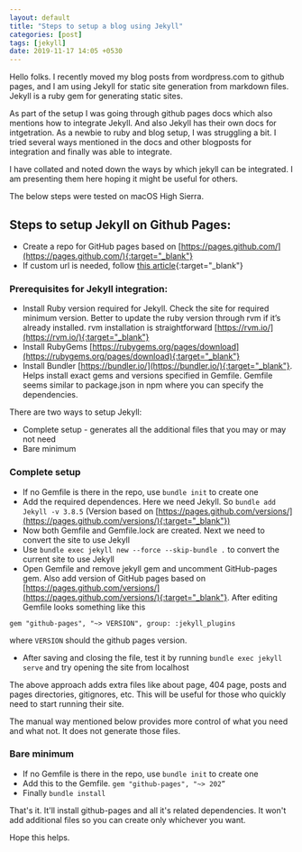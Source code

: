```yaml
---
layout: default
title: "Steps to setup a blog using Jekyll"
categories: [post]
tags: [jekyll]
date: 2019-11-17 14:05 +0530
---
```


Hello folks. I recently moved my blog posts from wordpress.com to github pages, and I am using Jekyll for static site generation from markdown files. Jekyll is a ruby gem for generating static sites.

As part of the setup I was going through github pages docs which also mentions how to integrate Jekyll. And also Jekyll has their own docs for intgetration. As a newbie to ruby and blog setup, I was struggling a bit. I tried several ways mentioned in the docs and other blogposts for integration and finally was able to integrate.

I have collated and noted down the ways by which jekyll can be integrated. I am presenting them here hoping it might be useful for others.

The below steps were tested on macOS High Sierra.

## Steps to setup Jekyll on Github Pages:
- Create a repo for GitHub pages based on [https://pages.github.com/](https://pages.github.com/){:target="_blank"}
- If custom url is needed, follow [this article](https://help.github.com/en/github/working-with-github-pages/managing-a-custom-domain-for-your-github-pages-site){:target="_blank"}

### Prerequisites for Jekyll integration:
- Install Ruby version required for Jekyll. Check the site for required minimum version. Better to update the ruby version through rvm if it’s already installed. rvm installation is straightforward [https://rvm.io/](https://rvm.io/){:target="_blank"}
- Install RubyGems [https://rubygems.org/pages/download](https://rubygems.org/pages/download){:target="_blank"}
- Install Bundler [https://bundler.io/](https://bundler.io/){:target="_blank"}. Helps install exact gems and versions specified in Gemfile. Gemfile seems similar to package.json in npm where you can specify the dependencies.

There are two ways to setup Jekyll:
- Complete setup - generates all the additional files that you may or may not need
- Bare minimum

### Complete setup

- If no Gemfile is there in the repo, use `bundle init` to create one
- Add the required dependences. Here we need Jekyll. So `bundle add Jekyll -v 3.8.5` (Version based on [https://pages.github.com/versions/](https://pages.github.com/versions/){:target="_blank"})
- Now both Gemfile and Gemfile.lock are created. Next we need to convert the site to use Jekyll
- Use `bundle exec jekyll new --force --skip-bundle .` to convert the current site to use Jekyll
- Open Gemfile and remove jekyll gem and uncomment GitHub-pages gem. Also add version of GitHub pages based on [https://pages.github.com/versions/](https://pages.github.com/versions/){:target="_blank"}. After editing Gemfile looks something like this

```
gem "github-pages", "~> VERSION", group: :jekyll_plugins
```
where `VERSION` should the github pages version.

- After saving and closing the file, test it by running `bundle exec jekyll serve` and try opening the site from localhost

The above approach adds extra files like about page, 404 page, posts and pages directories, gitignores, etc. This will be useful for those who quickly need to start running their site.

The manual way mentioned below provides more control of what you need and what not. It does not generate those files.

### Bare minimum

- If no Gemfile is there in the repo, use `bundle init` to create one
- Add this to the Gemfile. `gem "github-pages", "~> 202”`
- Finally `bundle install`

That's it. It'll install github-pages and all it's related dependencies. It won't add additional files so you can create only whichever you want.

Hope this helps.
